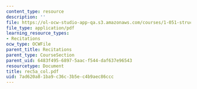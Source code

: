 ```yaml
---
content_type: resource
description: ''
file: https://ol-ocw-studio-app-qa.s3.amazonaws.com/courses/1-051-structural-engineering-design-fall-2003/7ad620a81ba9c36c3b5ec4b9aec86ccc_rec5a_col.pdf
file_type: application/pdf
learning_resource_types:
- Recitations
ocw_type: OCWFile
parent_title: Recitations
parent_type: CourseSection
parent_uid: 6483f495-6897-5aac-f544-daf637e96543
resourcetype: Document
title: rec5a_col.pdf
uid: 7ad620a8-1ba9-c36c-3b5e-c4b9aec86ccc
---
```

